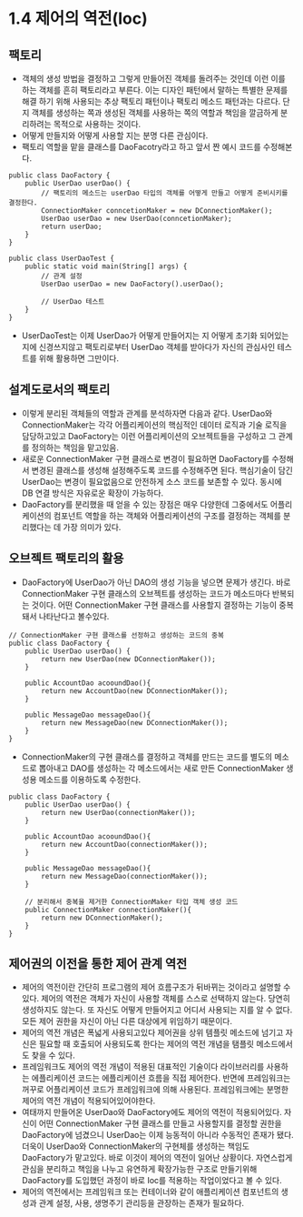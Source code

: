 # 1.4 제어의 역전(Ioc)

## 팩토리
- 객체의 생성 방법을 결정하고 그렇게 만들어진 객체를 돌려주는 것인데 이런 이를 하는 객체를 흔히 팩토리라고 부른다. 이는 디자인 패턴에서 말하는 특별한 문제를 해결 하기 위해 사용되는 추상 팩토리 패턴이나 팩토리 메소드 패턴과는 다르다. 단지 객체를 생성하는 쪽과 생성된 객체를 사용하는 쪽의 역할과 책임을 깔금하게 분리하려는 목적으로 사용하는 것이다. 
- 어떻게 만들지와 어떻게 사용할 지는 분명 다른 관심이다. 
- 팩토리 역할을 맡을 클래스를 DaoFacotry라고 하고 앞서 짠 예시 코드를 수정해본다.

```
public class DaoFactory {
	public UserDao userDao() {
        // 팩토리의 메소드는 userDao 타입의 객체를 어떻게 만들고 어떻게 준비시키를 결정한다.
        ConnectionMaker conncetionMaker = new DConnectionMaker();
		UserDao userDao = new UserDao(conncetionMaker);
        return userDao;
	}
}

public class UserDaoTest {
	public static void main(String[] args) {
		// 관계 설정
		UserDao userDao = new DaoFactory().userDao();

		// UserDao 테스트
	}
}
```
- UserDaoTest는 이제 UserDao가 어떻게 만들어지는 지 어떻게 초기화 되어있는지에 신경쓰지않고 팩토리로부터 UserDao 객체를 받아다가 자신의 관심사인 테스트를 위해 활용하면 그만이다.

## 설계도로서의 팩토리
- 이렇게 분리된 객체들의 역할과 관계를 분석하자면 다음과 같다. UserDao와 ConnectionMaker는 각각 어플리케이션의 핵심적인 데이터 로직과 기술 로직을 담당하고있고 DaoFactory는 이런 어플리케이션의 오브젝트들을 구성하고 그 관계를 정의하는 책임을 맡고있음. 
- 새로운 ConnectionMaker 구현 클래스로 변경이 필요하면 DaoFactory를 수정해서 변경된 클래스를 생성해 설정해주도록 코드를 수정해주면 된다. 핵심기술이 담긴 UserDao는 변경이 필요없음으로 안전하게 소스 코드를 보존할 수 있다. 동시에 DB 연결 방식은 자유로운 확장이 가능하다.
- DaoFactory를 분리했을 때 얻을 수 있는 장점은 매우 다양한데 그중에서도 어플리케이션의 컴포넌트 역할을 하는 객체와 어플리케이션의 구조를 결정하는 객체를 분리했다는 데 가장 의미가 있다. 

## 오브젝트 팩토리의 활용
- DaoFactory에 UserDao가 아닌 DAO의 생성 기능을 넣으면 문제가 생긴다. 바로 ConnectionMaker 구현 클래스의 오브젝트를 생성하는 코드가 메소드마다 반복되는 것이다. 어떤 ConnectionMaker 구현 클래스를 사용할지 결정하는 기능이 중복돼서 나타난다고 볼수있다. 

```
// ConnectionMaker 구현 클래스를 선정하고 생성하는 코드의 중복
public class DaoFactory {
	public UserDao userDao() {
		return new UserDao(new DConnectionMaker());
	}
	
	public AccountDao acooundDao(){
		return new AccountDao(new DConnectionMaker());
	}
	
	public MessageDao messageDao(){
		return new MessageDao(new DConnectionMaker());
	}
}
```
- ConnectionMaker의 구현 클래스를 결정하고 객체를 만드는 코드를 별도의 메소드로 뽑아내고 DAO를 생성하는 각 메소드에서는 새로 만든 ConnectionMaker 생성용 메소드를 이용하도록 수정한다.

```
public class DaoFactory {
	public UserDao userDao() {
		return new UserDao(connectionMaker());
	}
	
	public AccountDao acooundDao(){
		return new AccountDao(connectionMaker());
	}

    public MessageDao messageDao(){
		return new MessageDao(connectionMaker());
	}
	
    // 분리해서 중복을 제거한 ConnectionMaker 타입 객체 생성 코드
	public ConnectionMaker connectionMaker(){
		return new DConnectionMaker();
	}
}
```

## 제어권의 이전을 통한 제어 관계 역전
- 제어의 역전이란 간단히 프로그램의 제어 흐름구조가 뒤바뀌는 것이라고 설명할 수 있다. 제어의 역전은 객체가 자신이 사용할 객체를 스스로 선택하지 않는다. 당연히 생성하지도 않는다. 또 자신도 어떻게 만들어지고 어디서 사용되는 지를 알 수 없다. 모든 제어 권한을 자신이 아닌 다른 대상에게 위임하기 때문이다. 
- 제어의 역전 개념은 폭넓게 사용되고있다 제어권을 상위 템플릿 메소드에 넘기고 자신은 필요할 때 호출되어 사용되도록 한다는 제어의 역전 개념을 탬플릿 메소드에서도 찾을 수 있다. 
- 프레임워크도 제어의 역전 개념이 적용된 대표적인 기술이다 라이브러리를 사용하는 에플리케이션 코드는 에플리케이션 흐름을 직접 제어한다. 반면에 프레임워크는 꺼꾸로 어플리케이션 코드가 프레임워크에 의해 사용된다. 프레임워크에는 분명한 제어의 역전 개념이 적용되어있어야한다.
- 여태까지 만들어온 UserDao와 DaoFactory에도 제어의 역전이 적용되어있다. 자신이 어떤 ConnectionMaker 구현 클래스를 만들고 사용할지를 결정할 권한을 DaoFactory에 넘겼으니 UserDao는 이제 능동적이 아니라 수동적인 존재가 됐다. 더욱이 UserDao와 ConnectionMaker의 구현체를 생성하는 책임도 DaoFactory가 맡고있다. 바로 이것이 제어의 역전이 일어난 상황이다. 자연스럽게 관심을 분리하고 책임을 나누고 유연하게 확장가능한 구조로 만들기위해 DaoFactory를 도입했던 과정이 바로 Ioc를 적용하는 작업이었다고 볼 수 있다.
- 제어의 역전에서는 프레임워크 또는 컨테이너와 같이 애플리케이션 컴포넌트의 생성과 관계 설정, 사용, 생명주기 관리등을 관장하는 존재가 필요하다.
